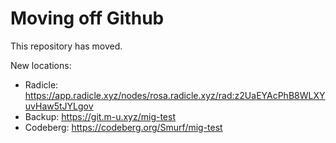 
# Moving off Github

This repository has moved.

New locations:

* Radicle: https://app.radicle.xyz/nodes/rosa.radicle.xyz/rad:z2UaEYAcPhB8WLXYuvHaw5tJYLgov
* Backup: https://git.m-u.xyz/mig-test
* Codeberg: https://codeberg.org/Smurf/mig-test
